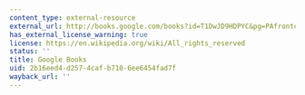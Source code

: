 ```yaml
---
content_type: external-resource
external_url: http://books.google.com/books?id=T1DwJD9HDPYC&pg=PAfrontcover
has_external_license_warning: true
license: https://en.wikipedia.org/wiki/All_rights_reserved
status: ''
title: Google Books
uid: 2b16eed4-d257-4caf-b710-6ee6454fad7f
wayback_url: ''
---
```

